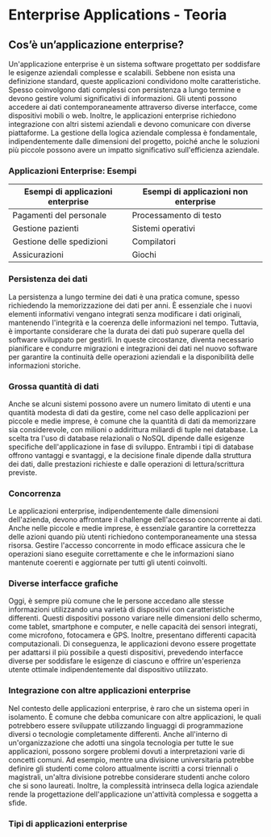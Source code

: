 # Enterprise Applications - Teoria

## Cos’è un’applicazione enterprise?

Un'applicazione enterprise è un sistema software progettato per soddisfare le esigenze aziendali complesse e scalabili. Sebbene non esista una definizione standard, queste applicazioni condividono molte caratteristiche. Spesso coinvolgono dati complessi con persistenza a lungo termine e devono gestire volumi significativi di informazioni. Gli utenti possono accedere ai dati contemporaneamente attraverso diverse interfacce, come dispositivi mobili o web. Inoltre, le applicazioni enterprise richiedono integrazione con altri sistemi aziendali e devono comunicare con diverse piattaforme. La gestione della logica aziendale complessa è fondamentale, indipendentemente dalle dimensioni del progetto, poiché anche le soluzioni più piccole possono avere un impatto significativo sull'efficienza aziendale.

### Applicazioni Enterprise: Esempi

| Esempi di applicazioni enterprise | Esempi di applicazioni non enterprise |
|----------|----------|
| Pagamenti del personale | Processamento di testo |
| Gestione pazienti | Sistemi operativi |
| Gestione delle spedizioni | Compilatori |
| Assicurazioni | Giochi |

### Persistenza dei dati

La persistenza a lungo termine dei dati è una pratica comune, spesso richiedendo la memorizzazione dei dati per anni. È essenziale che i nuovi elementi informativi vengano integrati senza modificare i dati originali, mantenendo l'integrità e la coerenza delle informazioni nel tempo. Tuttavia, è importante considerare che la durata dei dati può superare quella del software sviluppato per gestirli. In queste circostanze, diventa necessario pianificare e condurre migrazioni e integrazioni dei dati nel nuovo software per garantire la continuità delle operazioni aziendali e la disponibilità delle informazioni storiche.

### Grossa quantità di dati

Anche se alcuni sistemi possono avere un numero limitato di utenti e una quantità modesta di dati da gestire, come nel caso delle applicazioni per piccole e medie imprese, è comune che la quantità di dati da memorizzare sia considerevole, con milioni o addirittura miliardi di tuple nei database. La scelta tra l'uso di database relazionali o NoSQL dipende dalle esigenze specifiche dell'applicazione in fase di sviluppo. Entrambi i tipi di database offrono vantaggi e svantaggi, e la decisione finale dipende dalla struttura dei dati, dalle prestazioni richieste e dalle operazioni di lettura/scrittura previste.

### Concorrenza

Le applicazioni enterprise, indipendentemente dalle dimensioni dell'azienda, devono affrontare il challenge dell'accesso concorrente ai dati. Anche nelle piccole e medie imprese, è essenziale garantire la correttezza delle azioni quando più utenti richiedono contemporaneamente una stessa risorsa. Gestire l'accesso concorrente in modo efficace assicura che le operazioni siano eseguite correttamente e che le informazioni siano mantenute coerenti e aggiornate per tutti gli utenti coinvolti.

### Diverse interfacce grafiche

Oggi, è sempre più comune che le persone accedano alle stesse informazioni utilizzando una varietà di dispositivi con caratteristiche differenti. Questi dispositivi possono variare nelle dimensioni dello schermo, come tablet, smartphone e computer, e nelle capacità dei sensori integrati, come microfono, fotocamera e GPS. Inoltre, presentano differenti capacità computazionali. Di conseguenza, le applicazioni devono essere progettate per adattarsi il più possibile a questi dispositivi, prevedendo interfacce diverse per soddisfare le esigenze di ciascuno e offrire un'esperienza utente ottimale indipendentemente dal dispositivo utilizzato.

### Integrazione con altre applicazioni enterprise

Nel contesto delle applicazioni enterprise, è raro che un sistema operi in isolamento. È comune che debba comunicare con altre applicazioni, le quali potrebbero essere sviluppate utilizzando linguaggi di programmazione diversi o tecnologie completamente differenti. Anche all'interno di un'organizzazione che adotti una singola tecnologia per tutte le sue applicazioni, possono sorgere problemi dovuti a interpretazioni varie di concetti comuni. Ad esempio, mentre una divisione universitaria potrebbe definire gli studenti come coloro attualmente iscritti a corsi triennali o magistrali, un'altra divisione potrebbe considerare studenti anche coloro che si sono laureati. Inoltre, la complessità intrinseca della logica aziendale rende la progettazione dell'applicazione un'attività complessa e soggetta a sfide.

### Tipi di applicazioni enterprise


